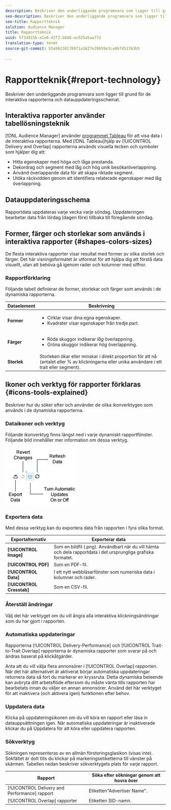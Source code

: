 ```yaml
---
description: Beskriver den underliggande programvara som ligger till grund för de interaktiva rapporterna och datauppdateringsschemat.
seo-description: Beskriver den underliggande programvara som ligger till grund för de interaktiva rapporterna och datauppdateringsschemat.
seo-title: Rapportteknik
solution: Audience Manager
title: Rapportteknik
uuid: 5f3d815b-e1e6-42f2-b848-ac035a5aa77d
translation-type: tm+mt
source-git-commit: b5a962381780f1a1627e39b59e3ca86fd51763b5

---
```



# Rapportteknik{#report-technology}

Beskriver den underliggande programvara som ligger till grund för de interaktiva rapporterna och datauppdateringsschemat.

<!-- 

c_report_technology.xml

 -->

## Interaktiva rapporter använder tabellösningsteknik

[!DNL Audience Manager] använder [programmet Tableau](https://www.tableausoftware.com/) för att visa data i de interaktiva rapporterna. Med [!DNL Tableau]hjälp av [!UICONTROL Delivery and Overlap] rapporterna används visuella tecken och symboler som hjälper dig att:

* Hitta egenskaper med höga och låga prestanda.
* Dekordrag och segment med låg och hög unik besökaröverlappning.
* Använd överlappande data för att skapa riktade segment.
* Utöka räckvidden genom att identifiera relaterade egenskaper med låg överlappning.

## Datauppdateringsschema

Rapportdata uppdateras varje vecka varje söndag. Uppdateringen bearbetar data från lördag (dagen före) tillbaka till föregående söndag.

## Former, färger och storlekar som används i interaktiva rapporter {#shapes-colors-sizes}

De flesta interaktiva rapporter visar resultat med former av olika storlek och färger. Det här visningsformatet är utformat för att hjälpa dig att förstå data visuellt, utan att behöva gå igenom rader och kolumner med siffror.

<!-- 

r_legend.xml

 -->

### Rapportförklaring

Följande tabell definierar de former, storlekar och färger som används i de dynamiska rapporterna.

<table id="table_EC180A96E3784FC6B81FCFB546C4A3FA"> 
 <thead> 
  <tr> 
   <th colname="col1" class="entry"> Dataelement </th> 
   <th colname="col2" class="entry"> Beskrivning </th> 
  </tr> 
 </thead>
 <tbody> 
  <tr> 
   <td colname="col1"> <b>Former</b> </td> 
   <td colname="col2"> 
    <ul id="ul_076773ABD0BB4CE6834ACFA8B3D6AC2E"> 
     <li id="li_BBAB37A6EC1549B48C0E4D3BFAF7062C">Cirklar visar dina egna egenskaper. </li> 
     <li id="li_371331AE984A4A999CE0596EA13987E0">Kvadrater visar egenskaper från tredje part. </li> 
    </ul> </td> 
  </tr> 
  <tr> 
   <td colname="col1"> <b>Färger</b> </td> 
   <td colname="col2"> 
    <ul id="ul_F5D243297F0C4E5A8EDCBD28A548869E"> 
     <li id="li_332EB873A35440E6BB6093E36A0FAC3D">Röda skuggor indikerar <i>låg</i> överlappning. </li> 
     <li id="li_29DFDB1218DF4069B5DCFF841D48EF56">Gröna skuggor indikerar <i>hög</i> överlappning. </li> 
    </ul> </td> 
  </tr> 
  <tr> 
   <td colname="col1"> <b>Storlek</b> </td> 
   <td colname="col2"> Storleken ökar eller minskar i direkt proportion för att nå (antalet eller % av klickningarna eller unika användare i ett trait eller segment). </td> 
  </tr> 
 </tbody> 
</table>

## Ikoner och verktyg för rapporter förklaras {#icons-tools-explained}

Beskriver hur du söker efter och använder de olika ikonverktygen som används i de dynamiska rapporterna.

<!-- 

r_icons.xml

 -->

### Dataikoner och verktyg

Följande ikonverktyg finns längst ned i varje dynamiskt rapportfönster. Följande bild innehåller mer information om dessa verktyg.

![](assets/tools_icons90.png)

### Exportera data

Med dessa verktyg kan du exportera data från rapporten i fyra olika format.

| Exportalternativ | Exporterar data |
|---|---|
| **[!UICONTROL Image]** | Som en bildfil (.png). Användbart när du vill hämta och dela rapportdata i det ursprungliga grafiska formatet. |
| **[!UICONTROL PDF]** | Som en PDF-fil. |
| **[!UICONTROL Data]** | I ett nytt webbläsarfönster som numeriska data i kolumner och rader. |
| **[!UICONTROL Crosstab]** | Som en CSV-fil. |

### Återställ ändringar

Välj det här verktyget om du vill ångra alla interaktiva klickningsändringar som du har gjort i rapporten.

### Automatiska uppdateringar

Rapporterna [!UICONTROL Delivery-Performance] och [!UICONTROL Trait-to-Trait Overlap] rapporterna är dynamiska rapporter som svarar på och ändras baserat på klickåtgärder.

Anta att du vill välja flera annonsörer i [!UICONTROL Overlap] rapporten. När det här alternativet är aktiverat börjar automatiska uppdateringar returnera data så fort du markerar en kryssruta. Detta dynamiska beteende kan avbryta ditt arbetsflöde eftersom du måste vänta tills rapporten har bearbetats innan du väljer en annan annonsörer. Använd det här verktyget för att inaktivera (och aktivera igen) funktionen efter behov.

### Uppdatera data

Klicka på uppdateringsikonen om du vill köra en rapport eller läsa in datauppsättningen igen. När automatiska uppdateringar är inaktiverade klickar du på Uppdatera för att köra eller uppdatera rapporten.

### Sökverktyg

Sökningen representeras av en allmän förstoringsglasikon (visas inte). Sökfältet är dolt tills du klickar på markeringsetiketterna till vänster på skärmen. Tabellen nedan beskriver sökverktygets plats för varje rapport.

| Rapport | Söka efter sökningar genom att hovra över |
|---|---|
| [!UICONTROL Delivery and Performance] rapport | Etiketten&quot;Advertiser Name&quot;. |
| [!UICONTROL Overlap] rapporter | Etiketten SID-namn. |
